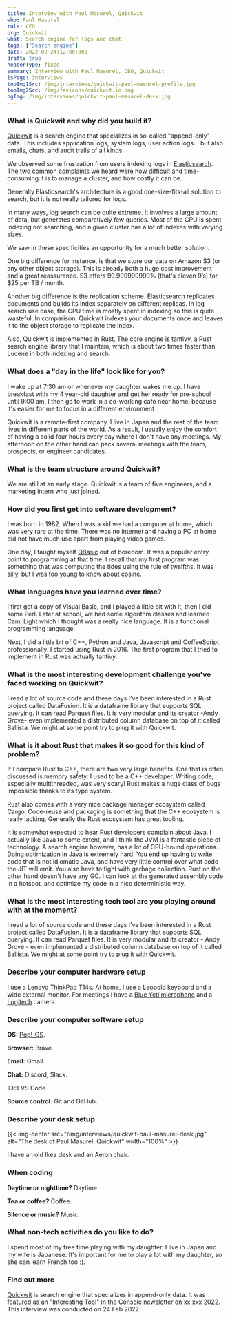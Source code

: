 ```yaml
---
title: Interview with Paul Masurel, Quickwit
who: Paul Masurel
role: CEO
org: Quickwit
what: Search engine for logs and chat.
tags: ["Search engine"]
date: 2022-02-24T12:00:00Z
draft: true
headerType: fixed
summary: Interview with Paul Masurel, CEO, Quickwit
isPage: interviews
topImg1Src: /img/interviews/quickwit-paul-masurel-profile.jpg
topImg2Src: /img/favicons/quickwit.io.png
ogImg: /img/interviews/quickwit-paul-masurel-desk.jpg
---
```


### What is Quickwit and why did you build it?

[Quickwit](https://quickwit.io/) is a search engine that specializes in
so-called "append-only" data. This includes application logs, system logs, user
action logs... but also emails, chats, and audit trails of all kinds.

We observed some frustration from users indexing logs in
[Elasticsearch](https://www.elastic.co/). The two common complaints we heard
were how difficult and time-consuming it is to manage a cluster, and how costly
it can be.

Generally Elasticsearch's architecture is a good one-size-fits-all solution to
search, but it is not really tailored for logs.

In many ways, log search can be quite extreme. It involves a large amount of
data, but generates comparatively few queries. Most of the CPU is spent indexing
not searching, and a given cluster has a lot of indexes with varying sizes.

We saw in these specificities an opportunity for a much better solution.

One big difference for instance, is that we store our data on Amazon S3 (or any
other object storage). This is already both a huge cost improvement and a great
reassurance. S3 offers 99.999999999% (that's eleven 9’s) for $25 per TB / month.

Another big difference is the replication scheme. Elasticsearch replicates
documents and builds its index separately on different replicas. In log search
use case, the CPU time is mostly spent in indexing so this is quite wasteful. In
comparison, Quickwit indexes your documents once and leaves it to the object
storage to replicate the index.

Also, Quickwit is implemented in Rust. The core engine is tantivy, a Rust search
engine library that I maintain, which is about two times faster than Lucene in
both indexing and search.

### What does a "day in the life" look like for you?

I wake up at 7:30 am or whenever my daughter wakes me up. I have breakfast with
my 4 year-old daughter and get her ready for pre-school until 9:00 am. I then go
to work in a co-working cafe near home, because it's easier for me to focus in a
different environment

Quickwit is a remote-first company. I live in Japan and the rest of the team
lives in different parts of the world. As a result, I usually enjoy the comfort
of having a solid four hours every day where I don't have any meetings. My
afternoon on the other hand can pack several meetings with the team, prospects,
or engineer candidates.

### What is the team structure around Quickwit?

We are still at an early stage. Quickwit is a team of five engineers, and a
marketing intern who just joined.

### How did you first get into software development?

I was born in 1982. When I was a kid we had a computer at home, which was very
rare at the time. There was no internet and having a PC at home did not have
much use apart from playing video games.

One day, I taught myself [QBasic](https://en.wikipedia.org/wiki/QBasic) out of
boredom. It was a popular entry point to programming at that time. I recall that
my first program was something that was computing the tides using the rule of
twelfths. It was silly, but I was too young to know about cosine.

### What languages have you learned over time?

I first got a copy of Visual Basic, and I played a little bit with it, then I
did some Perl. Later at school, we had some algorithm classes and learned Caml
Light which I thought was a really nice language. It is a functional programming
language.

Next, I did a little bit of C++, Python and Java, Javascript and CoffeeScript
professionally. I started using Rust in 2016. The first program that I tried to
implement in Rust was actually tantivy.

### What is the most interesting development challenge you've faced working on Quickwit?

I read a lot of source code and these days I've been interested in a Rust
project called DataFusion. It is a dataframe library that supports SQL querying.
It can read Parquet files. It is very modular and its creator -Andy Grove- even
implemented a distributed column database on top of it called Ballista. We might
at some point try to plug it with Quickwit.

### What is it about Rust that makes it so good for this kind of problem?

If I compare Rust to C++, there are two very large benefits. One that is often
discussed is memory safety. I used to be a C++ developer. Writing code,
especially multithreaded, was very scary! Rust makes a huge class of bugs
impossible thanks to its type system.

Rust also comes with a very nice package manager ecosystem called Cargo.
Code-reuse and packaging is something that the C++ ecosystem is really lacking.
Generally the Rust ecosystem has great tooling.

It is somewhat expected to hear Rust developers complain about Java. I actually
like Java to some extent, and I think the JVM is a fantastic piece of
technology. A search engine however, has a lot of CPU-bound operations. Doing
optimization in Java is extremely hard. You end up having to write code that is
not idiomatic Java, and have very little control over what code the JIT will
emit. You also have to fight with garbage collection. Rust on the other hand
doesn't have any GC. I can look at the generated assembly code in a hotspot, and
optimize my code in a nice deterministic way.

### What is the most interesting tech tool are you playing around with at the moment?

I read a lot of source code and these days I've been interested in a Rust
project called [DataFusion](https://cloud.google.com/data-fusion). It is a
dataframe library that supports SQL querying. It can read Parquet files. It is
very modular and its creator - Andy Grove - even implemented a distributed
column database on top of it called
[Ballista](https://github.com/apache/arrow-datafusion/tree/master/ballista). We
might at some point try to plug it with Quickwit.

### Describe your computer hardware setup

I use a
[Lenovo ThinkPad T14s](https://www.lenovo.com/us/en/laptops/thinkpad/t-series/ThinkPad-T14-G1/p/22TPT14T4N1).
At home, I use a Leopold keyboard and a wide external monitor. For meetings I
have a [Blue Yeti microphone](https://www.bluemic.com/en-us/products/yeti/) and
a [Logitech](https://www.logitech.com/) camera.

### Describe your computer software setup

**OS:** [Pop!\_OS](https://pop.system76.com/).

**Browser:** Brave.

**Email:** Gmail.

**Chat:** Discord, Slack.

**IDE:** VS Code

**Source control:** Git and GitHub.

### Describe your desk setup

{{< img-center src="/img/interviews/quickwit-paul-masurel-desk.jpg" alt="The desk of Paul Masurel, Quickwit" width="100%" >}}

I have an old Ikea desk and an Aeron chair.

### When coding

**Daytime or nighttime?** Daytime.

**Tea or coffee?** Coffee.

**Silence or music?** Music.

### What non-tech activities do you like to do?

I spend most of my free time playing with my daughter. I live in Japan and my
wife is Japanese. It's important for me to play a lot with my daughter, so she
can learn French too :).

### Find out more

[Quickwit](https://quickwit.io/) is search engine that specializes in
append-only data. It was featured as an "Interesting Tool" in the
[Console newsletter](/) on xx xxx 2022. This interview was conducted on 24
Feb 2022.
